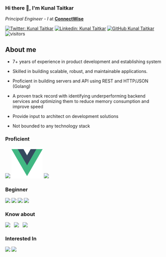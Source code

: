 ### Hi there 👋, I'm Kunal Taitkar

_Principal Engineer - I_ at <a href="https://www.connectwise.com/" target="_blank"><b>ConnectWise</b></a>

[![Twitter: Kunal Taitkar](https://img.shields.io/twitter/follow/kunal_taitkar?style=social)](https://twitter.com/kunal_taitkar)
[![Linkedin: Kunal Taitkar](https://img.shields.io/badge/-Kunal%20Taitkar-blue?style=flat-square&logo=Linkedin&logoColor=white&link=https://www.linkedin.com/in/kunal-taitkar-b8770ab2/)](https://www.linkedin.com/in/kunal-taitkar-b8770ab2/)
[![GitHub Kunal Taitkar](https://img.shields.io/github/followers/kunaltaitkar?label=follow&style=socia)](https://github.com/kunaltaitkar)
![visitors](https://visitor-badge.glitch.me/badge?page_id=kunaltaitkar.visitor-badge)

## About me

* 7+ years of experience in product development and establishing system

* Skilled in building scalable, robust, and maintainable applications.

* Proficient in building servers and API using REST and HTTP/JSON (Golang)
  
* A proven track record with identifying underperforming backend services and optimizing them to reduce
  memory consumption and improve speed

* Provide input to architect on development solutions

* Not bounded to any technology stack

### Proficient

<code><a href="https://go.dev/" target="_blank"><img height="100" src="https://www.vectorlogo.zone/logos/golang/golang-official.svg"></a></code>
<code><a href="https://vuejs.org/" target="_blank"><img height="100" src="https://raw.githubusercontent.com/github/explore/80688e429a7d4ef2fca1e82350fe8e3517d3494d/topics/vue/vue.png"></a></code>
<code><a href="https://www.mongodb.com/" target="_blank"><img height="100" src="https://www.vectorlogo.zone/logos/mongodb/mongodb-icon.svg"></a></code>

### Beginner

<code><a href="https://grpc.io/" target="_blank"><img height="100" src="https://www.vectorlogo.zone/logos/grpcio/grpcio-ar21.svg"></a></code>
<code><a href="https://www.docker.com/" target="\_blank"><img height="100" src="https://www.vectorlogo.zone/logos/docker/docker-icon.svg"></a></code>
<code><a href="https://kubernetes.io/" target="_blank"><img height="100" src="https://www.vectorlogo.zone/logos/kubernetes/kubernetes-icon.svg"></a></code>
<code><a href="https://reactjs.org/" target="_blank"><img height="100" src="https://www.vectorlogo.zone/logos/reactjs/reactjs-ar21.svg"></a></code>

### Know about
<code><a href="https://about.gitlab.com/stages-devops-lifecycle/continuous-integration/" target="_blank"><img height="100" src="https://www.vectorlogo.zone/logos/gitlab/gitlab-icon.svg"></a></code> &nbsp;
<code><a href="https://www.rabbitmq.com/" target="_blank"><img height="100" src="https://www.vectorlogo.zone/logos/rabbitmq/rabbitmq-icon.svg"></a></code> &nbsp;
<code><a href="https://www.nginx.com/" target="_blank"><img height="100" src="https://www.vectorlogo.zone/logos/nginx/nginx-icon.svg"></a></code>

### Interested In

<code><a href="https://cloud.google.com/" target="_blank"><img height="100" src="https://www.vectorlogo.zone/logos/google_cloud/google_cloud-icon.svg"></a></code>
<code><a href="https://aws.amazon.com/" target="_blank"><img height="100" src="https://www.vectorlogo.zone/logos/amazon_aws/amazon_aws-ar21.svg"></a></code>



